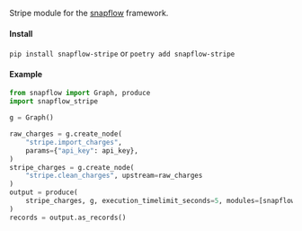 Stripe module for the [snapflow](https://github.com/kvh/snapflow) framework.

#### Install

`pip install snapflow-stripe` or `poetry add snapflow-stripe`

#### Example

```python
from snapflow import Graph, produce
import snapflow_stripe

g = Graph()

raw_charges = g.create_node(
    "stripe.import_charges",
    params={"api_key": api_key},
)
stripe_charges = g.create_node(
    "stripe.clean_charges", upstream=raw_charges
)
output = produce(
    stripe_charges, g, execution_timelimit_seconds=5, modules=[snapflow_stripe]
)
records = output.as_records()
```
